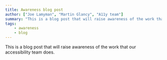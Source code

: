 ```yaml
---
title: Awareness blog post
author: ["Joe Lamyman", "Martin Glancy", "A11y team"]
summary: "This is a blog post that will raise awareness of the work that our accessibility team does."
tags: 
    - awareness
    - blog
---
```


This is a blog post that will raise awareness of the work that our accessibility team does.
